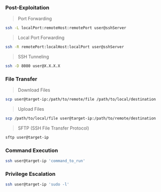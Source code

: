 ### Post-Exploitation

> Port Forwarding
```bash
ssh -L localPort:remoteHost:remotePort user@sshServer
```

> Local Port Forwarding
```bash
ssh -R remotePort:localHost:localPort user@sshServer
```

> SSH Tunneling
```bash
ssh -D 8080 user@X.X.X.X
```

### File Transfer

> Download Files
```bash
scp user@target-ip:/path/to/remote/file /path/to/local/destination
```

> Upload Files
```bash
scp /path/to/local/file user@target-ip:/path/to/remote/destination
```

> SFTP (SSH File Transfer Protocol)
```bash
sftp user@target-ip
```

### Command Execution
```bash
ssh user@target-ip 'command_to_run'
```

### Privilege Escalation
```bash
ssh user@target-ip 'sudo -l'
```